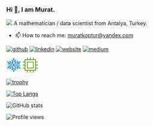 ### Hi 🤘, I am Murat.
![](https://upload.wikimedia.org/wikipedia/commons/a/a4/Mandelbrot_sequence_new.gif)
A mathematician / data scientist from Antalya, Turkey.

- 📫 How to reach me: muratkoptur@yandex.com 


[<img src='https://cdn.jsdelivr.net/npm/simple-icons@3.0.1/icons/github.svg' alt='github' height='40'>](https://github.com/mrtkp9993)  [<img src='https://cdn.jsdelivr.net/npm/simple-icons@3.0.1/icons/linkedin.svg' alt='linkedin' height='40'>](https://www.linkedin.com/in/muratkoptur/)  [<img src='https://cdn.jsdelivr.net/npm/simple-icons@3.0.1/icons/icloud.svg' alt='website' height='40'>](https://muratkoptur.com)  [<img src='https://cdn.jsdelivr.net/npm/simple-icons@3.0.1/icons/medium.svg' alt='medium' height='40'>](https://medium.com/healthelligence)  

<a href='https://archiveprogram.github.com/'><img src='https://raw.githubusercontent.com/acervenky/animated-github-badges/master/assets/acbadge.gif' width='40' height='40'></a> <a href='https://docs.github.com/en/developers'><img src='https://raw.githubusercontent.com/acervenky/animated-github-badges/master/assets/devbadge.gif' width='40' height='40'></a> 

[![trophy](https://github-profile-trophy.vercel.app/?username=mrtkp9993)](https://github.com/ryo-ma/github-profile-trophy)

[![Top Langs](https://github-readme-stats.vercel.app/api/top-langs/?username=mrtkp9993)](https://github.com/anuraghazra/github-readme-stats)

![GitHub stats](https://github-readme-stats.vercel.app/api?username=mrtkp9993&show_icons=true&count_private=true)  

![Profile views](https://gpvc.arturio.dev/mrtkp9993)  
